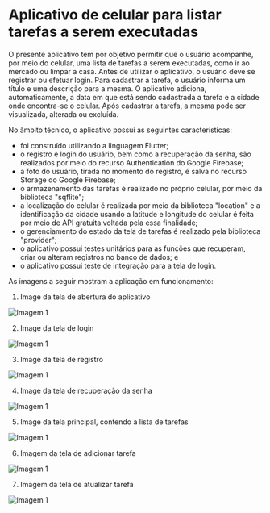 # Aplicativo de celular para listar tarefas a serem executadas

O presente aplicativo tem por objetivo permitir que o usuário acompanhe, por meio do celular, uma lista de tarefas a serem executadas, como ir ao mercado ou limpar a casa. Antes de utilizar o aplicativo, o usuário deve se registrar ou efetuar login. Para cadastrar a tarefa, o usuário informa um título e uma descrição para a mesma. O aplicativo adiciona, automaticamente, a data em que está sendo cadastrada a tarefa e a cidade onde encontra-se o celular. Após cadastrar a tarefa, a mesma pode ser visualizada, alterada ou excluída.

No âmbito técnico, o aplicativo possui as seguintes características:
- foi construído utilizando a linguagem Flutter;
- o registro e login do usuário, bem como a recuperação da senha, são realizados por meio do recurso Authentication do Google Firebase;
- a foto do usuário, tirada no momento do registro, é salva no recurso Storage do Google Firebase;
- o armazenamento das tarefas é realizado no próprio celular, por meio da biblioteca "sqflite";
- a localização do celular é realizada por meio da biblioteca "location" e a identificação da cidade usando a latitude e longitude do celular é feita por meio de API gratuita voltada pela essa finalidade;
- o gerenciamento do estado da tela de tarefas é realizado pela biblioteca "provider";
- o aplicativo possui testes unitários para as funções que recuperam, criar ou alteram registros no banco de dados; e
- o aplicativo possui teste de integração para a tela de login.
  

As imagens a seguir mostram a aplicação em funcionamento:

1. Image da tela de abertura do aplicativo

![Imagem 1](lista_tarefas_flutter4.PNG)

2. Image da tela de login

![Imagem 1](lista_tarefas_flutter5.PNG)

3. Image da tela de registro

![Imagem 1](lista_tarefas_flutter6.PNG)

4. Image da tela de recuperação da senha

![Imagem 1](lista_tarefas_flutter7.PNG)

5. Image da tela principal, contendo a lista de tarefas

![Imagem 1](lista_tarefas_flutter1.PNG)

6. Imagem da tela de adicionar tarefa

![Imagem 1](lista_tarefas_flutter2.PNG)

7. Imagem da tela de atualizar tarefa

![Imagem 1](lista_tarefas_flutter3.PNG)
